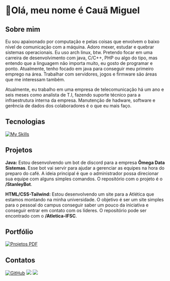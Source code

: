 # 👋Olá, meu nome é Cauã Miguel

## Sobre mim
  Eu sou apaixonado por computação e pelas coisas que envolvem o baixo nível de comunicação com a máquina. Adoro mexer, estudar e quebrar sistemas operacionais. Eu uso arch linux, btw.
Pretendo focar em uma carreira de desenvolvimento com java, C/C++, PHP ou algo do tipo, mas entendo que a linguagem não importa muito, eu gosto de programar e ponto. Atualmente, tenho focado em java para conseguir meu primeiro emprego na área.
Trabalhar com servidores, jogos e firmware são áreas que me interessam também.

Atualmente, eu trabalho em uma empresa de telecomunicação há um ano e seis meses como analista de T.I, fazendo suporte técnico para a infraestrutura interna da empresa. Manutenção de hadware, software e gerência de dados dos colaboradores é o que eu mais faço.

## Tecnologias

[![My Skills](https://skillicons.dev/icons?i=java,html,css,arch,discord,idea,raspberrypi,threejs,sqlite,js)](https://skillicons.dev)

## Projetos
**Java:** Estou desenvolvendo um bot de discord para a empresa **Ômega Data Sistemas**. Esse bot vai servir para ajudar a gerenciar as equipes na hora do preparo do café. 
A ideia principal é que o administrador possa direcionar sua equipe com alguns simples comandos. O repositório com o projeto é o **/StanleyBot**.
  
**HTML/CSS-Tailwind:** Estou desenvolvendo um site para a Atlética que estamos montando na minha universidade. O objetivo é ser um site simples para o pessoal do campus conseguir saber um pouco da iniciativa e conseguir entrar em contato com os líderes.
O repositório pode ser encontrado com o **/Atletica-IFSC**.

## Portfólio

<a href="https://github.com/user-attachments/files/16969267/Portfolio_de_projetos.pdf" target="_blank">
  <img loading="lazy" src="https://img.shields.io/badge/-Projetos-%23000000?style=for-the-badge&logo=adobe&logoColor=white" alt="Projetos PDF">
</a>

## Contatos

<div>
<a href="https://github.com/Caua-miguel/" target="_blank"><img loading="lazy" src="https://img.shields.io/badge/-GitHub-%23121011?style=for-the-badge&logo=github&logoColor=white" alt="GitHub"></a>
<a href = "mailto:caua.sudol@gmail.com"><img loading="lazy" src="https://img.shields.io/badge/Gmail-D14836?style=for-the-badge&logo=gmail&logoColor=white" target="_blank"></a>
<a href="https:/www.linkedin.com/in/caua-miguel/" target="_blank"><img loading="lazy" src="https://img.shields.io/badge/-LinkedIn-%230077B5?style=for-the-badge&logo=linkedin&logoColor=white" target="_blank"></a>   
</div>




<!---
Caua-miguel/Caua-miguel is a ✨ special ✨ repository because its `README.md` (this file) appears on your GitHub profile.
You can click the Preview link to take a look at your changes.
--->
